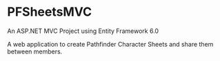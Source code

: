 # PFSheetsMVC

An ASP.NET MVC Project using Entity Framework 6.0

A web application to create Pathfinder Character Sheets and share them between members.
